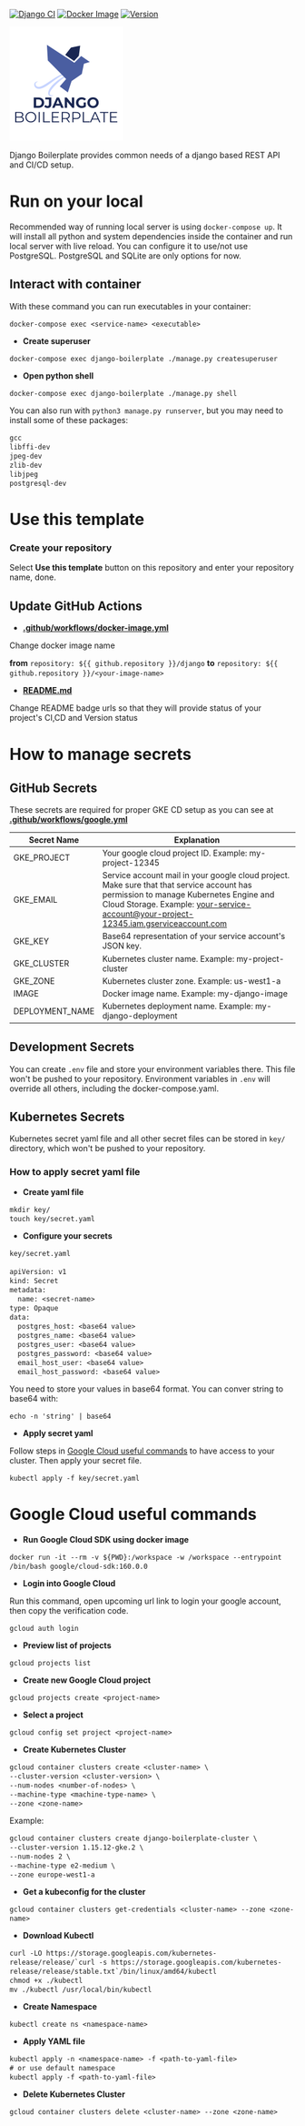 [![Django CI](https://github.com/ybedirhanpak/django-boilerplate/workflows/Django%20CI/badge.svg?branch=master&event=push)](https://github.com/ybedirhanpak/django-boilerplate/actions?query=workflow%3A%22Django+CI%22)
[![Docker Image](https://github.com/ybedirhanpak/django-boilerplate/workflows/Docker%20Image/badge.svg?branch=master&event=push)](https://github.com/ybedirhanpak/django-boilerplate/actions?query=workflow%3A%22Docker+Image%22)
[![Version](https://img.shields.io/github/v/release/ybedirhanpak/django-boilerplate?include_prereleases)](https://github.com/ybedirhanpak/django-boilerplate/releases)


![Django Boilerplate](https://raw.githubusercontent.com/ybedirhanpak/django-boilerplate/master/logo/logo.png)

Django Boilerplate provides common needs of a django based REST API and CI/CD setup.

# Run on your local

Recommended way of running local server is using `docker-compose up`. It will install all python and system dependencies inside the container and run local server with live reload. You can configure it to use/not use PostgreSQL. PostgreSQL and SQLite are only options for now.

## Interact with container
With these command you can run executables in your container:

```
docker-compose exec <service-name> <executable>
```

* **Create superuser**
```
docker-compose exec django-boilerplate ./manage.py createsuperuser
```

* **Open python shell**
```
docker-compose exec django-boilerplate ./manage.py shell
```

You can also run with `python3 manage.py runserver`, but you may need to install some of these packages:

```
gcc
libffi-dev
jpeg-dev
zlib-dev
libjpeg
postgresql-dev
```

# Use this template

### Create your repository
Select **Use this template** button on this repository and enter your repository name, done.

## Update GitHub Actions
* **[.github/workflows/docker-image.yml](.github/workflows/docker-image.yml)**

Change docker image name

**from**
```repository: ${{ github.repository }}/django```
**to**
```repository: ${{ github.repository }}/<your-image-name>```

* **[README.md](README.md)**

Change README badge urls so that they will provide status of your project's CI,CD and Version status

# How to manage secrets

## GitHub Secrets

These secrets are required for proper GKE CD setup as you can see at **[.github/workflows/google.yml](.github/workflows/google.yml)**

| Secret Name     | Explanation                                                                                                                                                                                                                   |
|-----------------|-------------------------------------------------------------------------------------------------------------------------------------------------------------------------------------------------------------------------------|
| GKE_PROJECT     | Your google cloud project ID. Example: my-project-12345                                                                                                                                                                       |
| GKE_EMAIL       | Service account mail in your google cloud project. Make sure that that service account has permission to manage Kubernetes Engine and Cloud Storage. Example: your-service-account@your-project-12345.iam.gserviceaccount.com |
| GKE_KEY         | Base64 representation of your service account's JSON key.                                                                                                                                                                     |
| GKE_CLUSTER     | Kubernetes cluster name. Example: my-project-cluster                                                                                                                                                                          |
| GKE_ZONE        | Kubernetes cluster zone. Example: us-west1-a                                                                                                                                                                                  |
| IMAGE           | Docker image name. Example: my-django-image                                                                                                                                                                                   |
| DEPLOYMENT_NAME | Kubernetes deployment name. Example: my-django-deployment                                                                                                                                                                     |


## Development Secrets

You can create `.env` file and store your environment variables there. This file won't be pushed to your repository.
Environment variables in `.env` will override all others, including the docker-compose.yaml.

## Kubernetes Secrets

Kubernetes secret yaml file and all other secret files can be stored in `key/` directory, which won't be pushed to your repository.

### How to apply secret yaml file

* **Create yaml file**

```
mkdir key/
touch key/secret.yaml
```

* **Configure your secrets**

```
key/secret.yaml

apiVersion: v1
kind: Secret
metadata:
  name: <secret-name>
type: Opaque
data:
  postgres_host: <base64 value>
  postgres_name: <base64 value>
  postgres_user: <base64 value>
  postgres_password: <base64 value>
  email_host_user: <base64 value>
  email_host_password: <base64 value>
```

You need to store your values in base64 format. You can conver string to base64 with:

```
echo -n 'string' | base64
```

* **Apply secret yaml**

Follow steps in [Google Cloud useful commands](https://github.com/ybedirhanpak/django-boilerplate#google-cloud-useful-commands) to have access to your cluster. Then apply your secret file.

```
kubectl apply -f key/secret.yaml
```

# Google Cloud useful commands
* **Run Google Cloud SDK using docker image**

```
docker run -it --rm -v ${PWD}:/workspace -w /workspace --entrypoint /bin/bash google/cloud-sdk:160.0.0
```

* **Login into Google Cloud**

Run this command, open upcoming url link to login your google account, then copy the verification code.
```
gcloud auth login
```

* **Preview list of projects**

```
gcloud projects list
```

* **Create new Google Cloud project**
```
gcloud projects create <project-name>
```

* **Select a project**
```
gcloud config set project <project-name>
```

* **Create Kubernetes Cluster**
```
gcloud container clusters create <cluster-name> \
--cluster-version <cluster-version> \
--num-nodes <number-of-nodes> \
--machine-type <machine-type-name> \
--zone <zone-name>
```

Example:

```
gcloud container clusters create django-boilerplate-cluster \
--cluster-version 1.15.12-gke.2 \
--num-nodes 2 \
--machine-type e2-medium \
--zone europe-west1-a 
```

* **Get a kubeconfig for the cluster**

```
gcloud container clusters get-credentials <cluster-name> --zone <zone-name>
```

* **Download Kubectl**
```
curl -LO https://storage.googleapis.com/kubernetes-release/release/`curl -s https://storage.googleapis.com/kubernetes-release/release/stable.txt`/bin/linux/amd64/kubectl
chmod +x ./kubectl
mv ./kubectl /usr/local/bin/kubectl

```

* **Create Namespace**
```
kubectl create ns <namespace-name>
```

* **Apply YAML file**
```
kubectl apply -n <namespace-name> -f <path-to-yaml-file>
# or use default namespace
kubectl apply -f <path-to-yaml-file>
```

* **Delete Kubernetes Cluster**
```
gcloud container clusters delete <cluster-name> --zone <zone-name>
```
